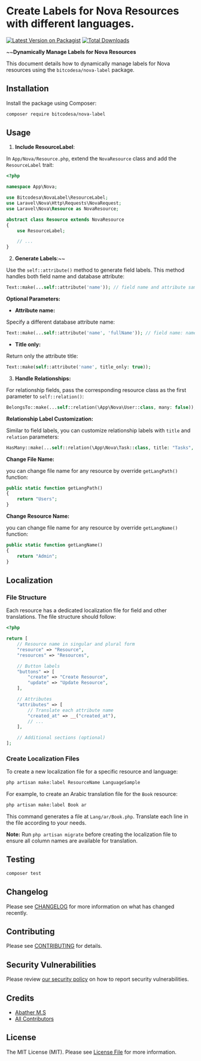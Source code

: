 # Create Labels for Nova Resources with different languages.

[![Latest Version on Packagist](https://img.shields.io/packagist/v/bitcodesa/nova-label.svg?style=flat-square)](https://packagist.org/packages/bitcodesa/nova-label)
[![Total Downloads](https://img.shields.io/packagist/dt/bitcodesa/nova-label.svg?style=flat-square)](https://packagist.org/packages/bitcodesa/nova-label)

~~**Dynamically Manage Labels for Nova Resources**

This document details how to dynamically manage labels for Nova resources using the `bitcodesa/nova-label` package.

## Installation

Install the package using Composer:

```bash
composer require bitcodesa/nova-label
```

## Usage

1. **Include ResourceLabel**:

In `App/Nova/Resource.php`, extend the `NovaResource` class and add the `ResourceLabel` trait:

```php
<?php

namespace App\Nova;

use Bitcodesa\NovaLabel\ResourceLabel;
use Laravel\Nova\Http\Requests\NovaRequest;
use Laravel\Nova\Resource as NovaResource;

abstract class Resource extends NovaResource
{
    use ResourceLabel;

    // ...
}
```

2. **Generate Labels**:~~

Use the `self::attribute()` method to generate field labels. This method handles both field name and database attribute:

```php
Text::make(...self::attribute('name')); // field name and attribute same
```

**Optional Parameters:**

* **Attribute name:**

Specify a different database attribute name:

```php
Text::make(...self::attribute('name', 'fullName')); // field name: name, attribute: fullName
```

* **Title only:**

Return only the attribute title:

```php
Text::make(self::attribute('name', title_only: true));
```

3. **Handle Relationships:**

For relationship fields, pass the corresponding resource class as the first parameter to `self::relation()`:

```php
BelongsTo::make(...self::relation(\App\Nova\User::class, many: false)); // One-to-one relationship
```

**Relationship Label Customization:**

Similar to field labels, you can customize relationship labels with `title` and `relation` parameters:

```php
HasMany::make(...self::relation(\App\Nova\Task::class, title: "Tasks", relation: "tasks"));
```

**Change File Name:**

you can change file name for any resource by override `getLangPath()` function:

```php
public static function getLangPath()
{
    return "Users";
}
```

**Change Resource Name:**

you can change file name for any resource by override `getLangName()` function:

```php
public static function getLangName()
{
    return "Admin";
}
```

## Localization

### File Structure

Each resource has a dedicated localization file for field and other translations. The file structure should follow:

```php
<?php

return [
    // Resource name in singular and plural form
    "resource" => "Resource",
    "resources" => "Resources",

    // Button labels
    "buttons" => [
        "create" => "Create Resource",
        "update" => "Update Resource",
    ],

    // Attributes
    "attributes" => [
        // Translate each attribute name
        "created_at" => __("created_at"),
        // ...
    ],

    // Additional sections (optional)
];
```

### Create Localization Files

To create a new localization file for a specific resource and language:

```bash
php artisan make:label ResourceName LanguageSample
```

For example, to create an Arabic translation file for the `Book` resource:

```bash
php artisan make:label Book ar
```

This command generates a file at `Lang/ar/Book.php`. Translate each line in the file according to your needs.

**Note:** Run `php artisan migrate` before creating the localization file to ensure all column names are available for
translation.

## Testing

```bash
composer test
```

## Changelog

Please see [CHANGELOG](CHANGELOG.md) for more information on what has changed recently.

## Contributing

Please see [CONTRIBUTING](CONTRIBUTING.md) for details.

## Security Vulnerabilities

Please review [our security policy](../../security/policy) on how to report security vulnerabilities.

## Credits

- [Abather M.S](https://github.com/abather)
- [All Contributors](../../contributors)

## License

The MIT License (MIT). Please see [License File](LICENSE.md) for more information.
